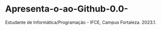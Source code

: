 # Apresenta-o-ao-Github-0.0-
Estudante de  Informática/Programação - IFCE, Campus Fortaleza. 2023.1.
